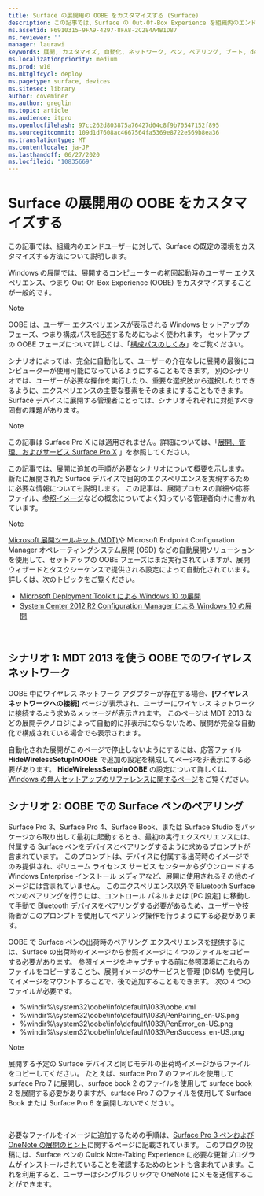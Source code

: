 ```yaml
---
title: Surface の展開用の OOBE をカスタマイズする (Surface)
description: この記事では、Surface の Out-Of-Box Experience を組織内のエンド ユーザー向けにカスタマイズするプロセスを説明します。
ms.assetid: F6910315-9FA9-4297-8FA8-2C284A4B1D87
ms.reviewer: ''
manager: laurawi
keywords: 展開, カスタマイズ, 自動化, ネットワーク, ペン, ペアリング, ブート, deploy, customize, automate, network, Pen, pair, boot
ms.localizationpriority: medium
ms.prod: w10
ms.mktglfcycl: deploy
ms.pagetype: surface, devices
ms.sitesec: library
author: coveminer
ms.author: greglin
ms.topic: article
ms.audience: itpro
ms.openlocfilehash: 97cc262d803875a76427d04c8f9b70547152f895
ms.sourcegitcommit: 109d1d7608ac4667564fa5369e8722e569b8ea36
ms.translationtype: MT
ms.contentlocale: ja-JP
ms.lasthandoff: 06/27/2020
ms.locfileid: "10835669"
---
```

# Surface の展開用の OOBE をカスタマイズする

この記事では、組織内のエンドユーザーに対して、Surface の既定の環境をカスタマイズする方法について説明します。

Windows の展開では、展開するコンピューターの初回起動時のユーザー エクスペリエンス、つまり Out-Of-Box Experience (OOBE) をカスタマイズすることが一般的です。

>[!NOTE]
>OOBE は、ユーザー エクスペリエンスが表示される Windows セットアップのフェーズ、つまり構成パスを記述するためにもよく使われます。 セットアップの OOBE フェーズについて詳しくは、「[構成パスのしくみ](https://msdn.microsoft.com/library/windows/hardware/dn898581.aspx)」をご覧ください。

シナリオによっては、完全に自動化して、ユーザーの介在なしに展開の最後にコンピューターが使用可能になっているようにすることもできます。 別のシナリオでは、ユーザーが必要な操作を実行したり、重要な選択肢から選択したりできるように、エクスペリエンスの主要な要素をそのままにすることもできます。 Surface デバイスに展開する管理者にとっては、シナリオそれぞれに対処すべき固有の課題があります。

> [!NOTE]
> この記事は Surface Pro X には適用されません。詳細については、「[展開、管理、およびサービス Surface Pro X](surface-pro-arm-app-management.md) 」を参照してください。

この記事では、展開に追加の手順が必要なシナリオについて概要を示します。 新たに展開された Surface デバイスで目的のエクスペリエンスを実現するために必要な情報についても説明します。 この記事は、展開プロセスの詳細や応答ファイル、[参照イメージ](https://technet.microsoft.com/itpro/windows/deploy/create-a-windows-10-reference-image)などの概念についてよく知っている管理者向けに書かれています。

>[!NOTE]
>[Microsoft 展開ツールキット (MDT)](https://go.microsoft.com/fwlink/p/?LinkId=618117)や Microsoft Endpoint Configuration Manager オペレーティングシステム展開 (OSD) などの自動展開ソリューションを使用して、セットアップの OOBE フェーズはまだ実行されていますが、展開ウィザードとタスクシーケンスで提供される設定によって自動化されています。 詳しくは、次のトピックをご覧ください。<br/>
>- [Microsoft Deployment Toolkit による Windows 10 の展開](https://technet.microsoft.com/itpro/windows/deploy/deploy-windows-10-with-the-microsoft-deployment-toolkit)
>- [System Center 2012 R2 Configuration Manager による Windows 10 の展開](https://technet.microsoft.com/itpro/windows/deploy/deploy-windows-10-with-system-center-2012-r2-configuration-manager)

 

##  <a name="scenario-1:-wireless-networking-in-oobe-with-mdt-2013"></a>シナリオ 1: MDT 2013 を使う OOBE でのワイヤレス ネットワーク


OOBE 中にワイヤレス ネットワーク アダプターが存在する場合、**[ワイヤレス ネットワークへの接続]** ページが表示され、ユーザーにワイヤレス ネットワークに接続するよう求めるメッセージが表示されます。 このページは MDT 2013 などの展開テクノロジによって自動的に非表示にならないため、展開が完全な自動化で構成されている場合でも表示されます。

自動化された展開がこのページで停止しないようにするには、応答ファイル **HideWirelessSetupInOOBE** で追加の設定を構成してページを非表示にする必要があります。 **HideWirelessSetupInOOBE** の設定について詳しくは、[Windows の無人セットアップのリファレンスに関するページ](https://technet.microsoft.com/library/ff716213.aspx)をご覧ください。

##  <a name="scenario-2:-surface-pen-pairing-in-oobe"></a>シナリオ 2: OOBE での Surface ペンのペアリング


Surface Pro 3、Surface Pro 4、Surface Book、または Surface Studio をパッケージから取り出して最初に起動するとき、最初の実行エクスペリエンスには、付属する Surface ペンをデバイスとペアリングするように求めるプロンプトが含まれています。 このプロンプトは、デバイスに付属する出荷時のイメージでのみ提供され、ボリューム ライセンス サービス センターからダウンロードする Windows Enterprise インストール メディアなど、展開に使用されるその他のイメージには含まれていません。 このエクスペリエンス以外で Bluetooth Surface ペンのペアリングを行うには、コントロール パネルまたは [PC 設定] に移動して手動で Bluetooth デバイスをペアリングする必要があるため、ユーザーや技術者がこのプロンプトを使用してペアリング操作を行うようにする必要があります。

OOBE で Surface ペンの出荷時のペアリング エクスペリエンスを提供するには、Surface の出荷時のイメージから参照イメージに 4 つのファイルをコピーする必要があります。 参照イメージをキャプチャする前に参照環境にこれらのファイルをコピーすることも、展開イメージのサービスと管理 (DISM) を使用してイメージをマウントすることで、後で追加することもできます。 次の 4 つのファイルが必要です。

-   %windir%\\system32\\oobe\\info\\default\\1033\\oobe.xml
-   %windir%\\system32\\oobe\\info\\default\\1033\\PenPairing\_en-US.png
-   %windir%\\system32\\oobe\\info\\default\\1033\\PenError\_en-US.png
-   %windir%\\system32\\oobe\\info\\default\\1033\\PenSuccess\_en-US.png

>[!NOTE]
>展開する予定の Surface デバイスと同じモデルの出荷時イメージからファイルをコピーしてください。 たとえば、surface Pro 7 のファイルを使用して surface Pro 7 に展開し、surface book 2 のファイルを使用して surface book 2 を展開する必要がありますが、surface Pro 7 のファイルを使用して Surface Book または Surface Pro 6 を展開しないでください。

 

必要なファイルをイメージに追加するための手順は、[Surface Pro 3 ペンおよび OneNote の展開のヒント](https://blogs.technet.microsoft.com/askcore/2014/07/15/deploying-surface-pro-3-pen-and-onenote-tips/)に関するページに記載されています。 このブログの投稿には、Surface ペンの Quick Note-Taking Experience に必要な更新プログラムがインストールされていることを確認するためのヒントも含まれています。これを利用すると、ユーザーはシングルクリックで OneNote にメモを送信することができます。

 

 





